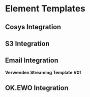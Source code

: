 # Element Templates

<!-- Link available element-templates below -->

## Cosys Integration

<DownloadArtifact
    artifact="cosys_generate_document_template_V02.json"
    type="element-template" />
<DownloadArtifact
    artifact="cosys-alle-daten.json"
    type="element-template" />
<DownloadArtifact
    artifact="cosys-dokument-erstellen.json"
    type="element-template" />

## S3 Integration

<DownloadArtifact
    artifact="s3_create_presigned_url_template.json"
    type="element-template" />

## Email Integration

<DownloadArtifact
    artifact="sendMailV02.json"
    type="element-template" />

**Verwenden Streaming Template V01**

<DownloadArtifact
    artifact="sendSimpleMailV01.json"
    type="element-template" />
<DownloadArtifact
    artifact="sendMailV01.json"
    type="element-template" />

## OK.EWO Integration

<DownloadArtifact
artifact="okEwoIntegration.json"
type="element-template" />